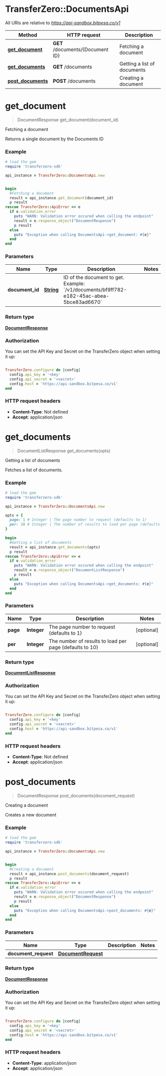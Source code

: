 # TransferZero::DocumentsApi

All URIs are relative to *https://api-sandbox.bitpesa.co/v1*

Method | HTTP request | Description
------------- | ------------- | -------------
[**get_document**](DocumentsApi.md#get_document) | **GET** /documents/{Document ID} | Fetching a document
[**get_documents**](DocumentsApi.md#get_documents) | **GET** /documents | Getting a list of documents
[**post_documents**](DocumentsApi.md#post_documents) | **POST** /documents | Creating a document


# **get_document**
> DocumentResponse get_document(document_id)

Fetching a document

Returns a single document by the Documents ID

### Example
```ruby
# load the gem
require 'transferzero-sdk'

api_instance = TransferZero::DocumentsApi.new


begin
  #Fetching a document
  result = api_instance.get_document(document_id)
  p result
rescue TransferZero::ApiError => e
  if e.validation_error
    puts "WARN: Validation error occured when calling the endpoint"
    result = e.response_object("DocumentResponse")
    p result
  else
    puts "Exception when calling DocumentsApi->get_document: #{e}"
  end
end
```

### Parameters

Name | Type | Description  | Notes
------------- | ------------- | ------------- | -------------
 **document_id** | [**String**](.md)| ID of the document to get.  Example: &#x60;/v1/documents/bf9ff782-e182-45ac-abea-5bce83ad6670&#x60; | 

### Return type

[**DocumentResponse**](DocumentResponse.md)

### Authorization

You can set the API Key and Secret on the TransferZero object when setting it up:

```ruby

TransferZero.configure do |config|
  config.api_key = '<key'
  config.api_secret = '<secret>'
  config.host = 'https://api-sandbox.bitpesa.co/v1'
end

```

### HTTP request headers

 - **Content-Type**: Not defined
 - **Accept**: application/json



# **get_documents**
> DocumentListResponse get_documents(opts)

Getting a list of documents

Fetches a list of documents.

### Example
```ruby
# load the gem
require 'transferzero-sdk'

api_instance = TransferZero::DocumentsApi.new

opts = { 
  page: 1 # Integer | The page number to request (defaults to 1)
  per: 10 # Integer | The number of results to load per page (defaults to 10)
}

begin
  #Getting a list of documents
  result = api_instance.get_documents(opts)
  p result
rescue TransferZero::ApiError => e
  if e.validation_error
    puts "WARN: Validation error occured when calling the endpoint"
    result = e.response_object("DocumentListResponse")
    p result
  else
    puts "Exception when calling DocumentsApi->get_documents: #{e}"
  end
end
```

### Parameters

Name | Type | Description  | Notes
------------- | ------------- | ------------- | -------------
 **page** | **Integer**| The page number to request (defaults to 1) | [optional] 
 **per** | **Integer**| The number of results to load per page (defaults to 10) | [optional] 

### Return type

[**DocumentListResponse**](DocumentListResponse.md)

### Authorization

You can set the API Key and Secret on the TransferZero object when setting it up:

```ruby

TransferZero.configure do |config|
  config.api_key = '<key'
  config.api_secret = '<secret>'
  config.host = 'https://api-sandbox.bitpesa.co/v1'
end

```

### HTTP request headers

 - **Content-Type**: Not defined
 - **Accept**: application/json



# **post_documents**
> DocumentResponse post_documents(document_request)

Creating a document

Creates a new document

### Example
```ruby
# load the gem
require 'transferzero-sdk'

api_instance = TransferZero::DocumentsApi.new


begin
  #Creating a document
  result = api_instance.post_documents(document_request)
  p result
rescue TransferZero::ApiError => e
  if e.validation_error
    puts "WARN: Validation error occured when calling the endpoint"
    result = e.response_object("DocumentResponse")
    p result
  else
    puts "Exception when calling DocumentsApi->post_documents: #{e}"
  end
end
```

### Parameters

Name | Type | Description  | Notes
------------- | ------------- | ------------- | -------------
 **document_request** | [**DocumentRequest**](DocumentRequest.md)|  | 

### Return type

[**DocumentResponse**](DocumentResponse.md)

### Authorization

You can set the API Key and Secret on the TransferZero object when setting it up:

```ruby

TransferZero.configure do |config|
  config.api_key = '<key'
  config.api_secret = '<secret>'
  config.host = 'https://api-sandbox.bitpesa.co/v1'
end

```

### HTTP request headers

 - **Content-Type**: application/json
 - **Accept**: application/json



